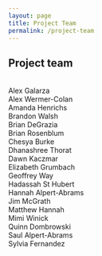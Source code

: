 ```yaml
---
layout: page
title: Project Team
permalink: /project-team
---
```

## Project team
<br />  
Alex Galarza<br />  
Alex Wermer-Colan<br />  
Amanda Henrichs<br />  
Brandon Walsh<br />  
Brian DeGrazia<br />  
Brian Rosenblum<br />  
Chesya Burke<br />  
Dhanashree Thorat<br />  
Dawn Kaczmar<br />  
Elizabeth Grumbach<br />  
Geoffrey Way<br />  
Hadassah St Hubert<br />  
Hannah Alpert-Abrams<br />  
Jim McGrath<br />  
Matthew Hannah<br />  
Mimi Winick<br />  
Quinn Dombrowski<br />  
Saul Alpert-Abrams<br />  
Sylvia Fernandez<br />  
